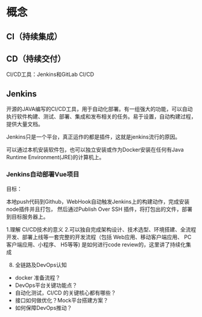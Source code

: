 # 概念
## CI（持续集成）
## CD（持续交付）

CI/CD工具：Jenkins和GitLab CI/CD

## Jenkins
开源的JAVA编写的CI/CD工具，用于自动化部署。有一组强大的功能，可以自动执行软件构建、测试、部署、集成和发布相关的任务。易于设置，自动构建过程，提供大量文档。

Jenkins只是一个平台，真正运作的都是插件，这就是jenkins流行的原因。

可以通过本机安装软件包，也可以独立安装或作为Docker安装在任何有Java Runtime Environment(JRE)的计算机上。

### Jenkins自动部署Vue项目
目标：

本地push代码到Github，WebHook自动触发Jenkins上的构建动作，完成安装node插件并且打包，
然后通过Publish Over SSH 插件，将打包出的文件，部署到目标服务器上。



1.理解 CI/CD技术的意义
2.可以独自完成架构设计、技术选型、环境搭建、全流程开发、部署上线等一套完整的开发流程（包括 Web应用、移动客户端应用、 PC客户端应用、小程序、 H5等等)
是如何进行code review的，这里讲了持续化集成

8. 全链路及DevOps认知
- docker 准备流程？
- DevOps平台关键功能点？
- 自动化测试，CI/CD 的关键核心都有哪些？
- 接口如何做优化？Mock平台搭建方案？
- 如何保障DevOps推动？

